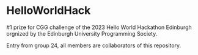 # HelloWorldHack

#1 prize for CGG challenge of the 2023 Hello World Hackathon Edinburgh orgnized by the Edinburgh University Programming Society.

Entry from group 24, all members are collaborators of this repository.
